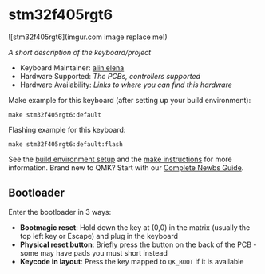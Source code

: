 # stm32f405rgt6

![stm32f405rgt6](imgur.com image replace me!)

*A short description of the keyboard/project*

* Keyboard Maintainer: [alin elena](https://github.com/alinelena)
* Hardware Supported: *The PCBs, controllers supported*
* Hardware Availability: *Links to where you can find this hardware*

Make example for this keyboard (after setting up your build environment):

    make stm32f405rgt6:default

Flashing example for this keyboard:

    make stm32f405rgt6:default:flash

See the [build environment setup](https://docs.qmk.fm/#/getting_started_build_tools) and the [make instructions](https://docs.qmk.fm/#/getting_started_make_guide) for more information. Brand new to QMK? Start with our [Complete Newbs Guide](https://docs.qmk.fm/#/newbs).

## Bootloader

Enter the bootloader in 3 ways:

* **Bootmagic reset**: Hold down the key at (0,0) in the matrix (usually the top left key or Escape) and plug in the keyboard
* **Physical reset button**: Briefly press the button on the back of the PCB - some may have pads you must short instead
* **Keycode in layout**: Press the key mapped to `QK_BOOT` if it is available
